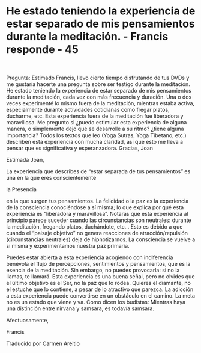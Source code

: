 # He estado teniendo la experiencia de estar separado de mis pensamientos durante la meditación. - Francis responde - 45

&nbsp; 

Pregunta: Estimado Francis, llevo cierto tiempo disfrutando de tus DVDs y me gustar&iacute;a hacerte una pregunta sobre ser testigo durante la meditaci&oacute;n. He estado teniendo la experiencia de estar separado de mis pensamientos durante la meditaci&oacute;n, cada vez con m&aacute;s frecuencia y duraci&oacute;n. Una o dos veces experiment&eacute; lo mismo fuera de la meditaci&oacute;n, mientras estaba activa, especialmente durante actividades cotidianas como fregar platos, ducharme, etc. Esta experiencia fuera de la meditaci&oacute;n fue liberadora y maravillosa. Me pregunto si &iquest;puedo estimular esta experiencia de alguna manera, o simplemente dejo que se desarrolle a su ritmo? &iquest;tiene alguna importancia? Todos los textos que leo (Yoga Sutras, Yoga Tibetano, etc.) describen esta experiencia con mucha claridad, as&iacute; que esto me lleva a pensar que es significativa y esperanzadora. Gracias, Joan

Estimada Joan,

La experiencia que describes de &ldquo;estar separada de tus pensamientos&rdquo; es una en la que eres conscientemente 

la Presencia

 en la que surgen tus pensamientos. La felicidad o la paz es la experiencia de la consciencia conoci&eacute;ndose a s&iacute; misma; lo que explica por qu&eacute; esta experiencia es &ldquo;liberadora y maravillosa&rdquo;. Notar&aacute;s que esta experiencia al principio parece suceder cuando las circunstancias son neutrales: durante la meditaci&oacute;n, fregando platos, duch&aacute;ndote, etc&hellip; Esto es debido a que cuando el &ldquo;paisaje objetivo&rdquo; no genera reacciones de atracci&oacute;n/repulsi&oacute;n (circunstancias neutrales) deja de hipnotizarnos. La consciencia se vuelve a s&iacute; misma y experimentamos nuestra paz primaria.

Puedes estar abierta a esta experiencia acogiendo con indiferencia ben&eacute;vola el flujo de percepciones, sentimientos y pensamientos, que es la esencia de la meditaci&oacute;n. Sin embargo, no puedes provocarla: si no la llamas, te llamar&aacute;. Esta experiencia es una buena se&ntilde;al, pero no olvides que el &uacute;ltimo objetivo es el Ser, no la paz que lo rodea. Quieres el diamante, no el estuche que lo contiene, a pesar de lo atractivo que parezca. La adicci&oacute;n a esta experiencia puede convertirse en un obst&aacute;culo en el camino. La meta no es un estado que viene y va. Como dicen los budistas: Mientras haya una distinci&oacute;n entre nirvana y samsara, es todav&iacute;a samsara. 

Afectuosamente, 

Francis

Traducido por Carmen Areitio

